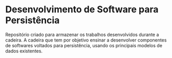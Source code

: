 # Desenvolvimento de Software para Persistência

Repositório criado para armazenar os trabalhos desenvolvidos durante a cadeira. A cadeira que tem por objetivo ensinar a desenvolver componentes de softwares voltados para persistência, usando os principais modelos de dados existentes.
